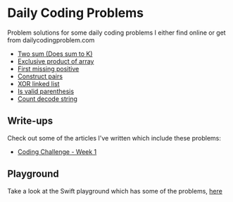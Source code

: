 # Daily Coding Problems
Problem solutions for some daily coding problems I either find online or get from dailycodingproblem.com

- [Two sum (Does sum to K)](01/doesSumToK.swift)
- [Exclusive product of array](02/exclusiveProduct.swift)
- [First missing positive](03/firstMissingPositive.swift)
- [Construct pairs](04/constructPairs.swift)
- [XOR linked list](05/xor_linked_list.cpp)
- [Is valid parenthesis](06/isValidParenthesis.swift)
- [Count decode string](07/countDecodeString.swift)

## Write-ups

Check out some of the articles I've written which include these problems:

- [Coding Challenge - Week 1](https://medium.com/@LuisPadron/coding-challenges-week-1-c1abdcc2cbcf)

## Playground

Take a look at the Swift playground which has some of the problems,
[here](Playground/)
